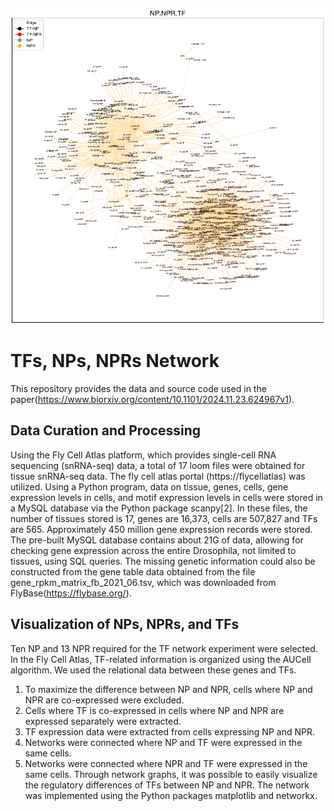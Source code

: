 ![header](imgs/network_tf_np_npr.gif)


# TFs, NPs, NPRs Network

This repository provides the data and source code used in the paper(https://www.biorxiv.org/content/10.1101/2024.11.23.624967v1).

## Data Curation and Processing

Using the Fly Cell Atlas platform, which provides single-cell RNA sequencing (snRNA-seq) data, 
a total of 17 loom files were obtained for tissue snRNA-seq data. 
The fly cell atlas portal (https://flycellatlas) was utilized. 
Using a Python program, data on tissue, genes, cells, gene expression levels in cells, 
and motif expression levels in cells were stored in a MySQL database via the Python package scanpy[2]. 
In these files, the number of tissues stored is 17, genes are 16,373, cells are 507,827
and TFs are 565. Approximately 450 million gene expression records were stored. 
The pre-built MySQL database contains about 21G of data, allowing for checking 
gene expression across the entire Drosophila, not limited to tissues, using SQL queries.
The missing genetic information could also be constructed from the gene table data obtained 
from the file gene_rpkm_matrix_fb_2021_06.tsv, which was downloaded from FlyBase(https://flybase.org/).

## Visualization of NPs, NPRs, and TFs

Ten NP and 13 NPR required for the TF network experiment were selected. In the Fly Cell Atlas, 
TF-related information is organized using the AUCell algorithm. We used the relational data between these genes and TFs.
1) To maximize the difference between NP and NPR, cells where NP and NPR are co-expressed were excluded.
2) Cells where TF is co-expressed in cells where NP and NPR are expressed separately were extracted.
3) TF expression data were extracted from cells expressing NP and NPR.
4) Networks were connected where NP and TF were expressed in the same cells.
5) Networks were connected where NPR and TF were expressed in the same cells.
Through network graphs, it was possible to easily visualize the regulatory differences of TFs between NP and NPR. 
The network was implemented using the Python packages matplotlib and networkx. 

